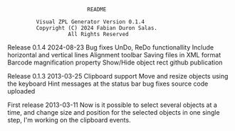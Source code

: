                              README

             Visual ZPL Generator Version 0.1.4
             Copyright (C) 2024 Fabian Duron Salas.
                       All Rights Reserved

Release 0.1.4 2024-08-23
Bug fixes
UnDo, ReDo functionallity
Include horizontal and vertical lines
Alignment toolbar
Saving files in XML format
Barcode magnification property
Show/Hide object rect
github publication

Release 0.1.3 2013-03-25
Clipboard support
Move and resize objects using the keyboard
Hint messages at the status bar
bug fixes
source code uploaded

First release 2013-03-11 
Now is it possible to select several objects at a time, and change size and position
for the selected objects in one single step, I'm working on the clipboard events.
